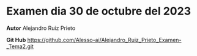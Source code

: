 # Examen dia 30 de octubre del 2023

**Autor** Alejandro Ruiz Prieto

**Git Hub**  https://github.com/Alesso-ai/Alejandro_Ruiz_Prieto_Examen-_Tema2.git